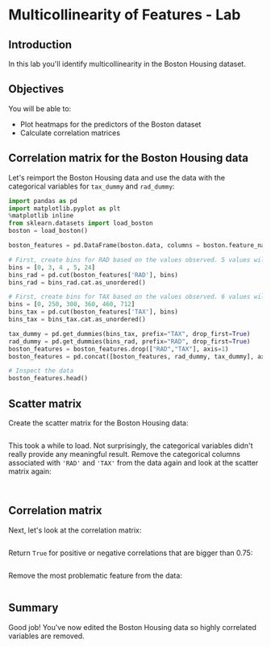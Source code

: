 
# Multicollinearity of Features - Lab

## Introduction

In this lab you'll identify multicollinearity in the Boston Housing dataset.

## Objectives
You will be able to:
* Plot heatmaps for the predictors of the Boston dataset
* Calculate correlation matrices

## Correlation matrix for the Boston Housing data

Let's reimport the Boston Housing data and use the data with the categorical variables for `tax_dummy` and `rad_dummy`: 


```python
import pandas as pd
import matplotlib.pyplot as plt
%matplotlib inline
from sklearn.datasets import load_boston
boston = load_boston()

boston_features = pd.DataFrame(boston.data, columns = boston.feature_names)

# First, create bins for RAD based on the values observed. 5 values will result in 4 bins
bins = [0, 3, 4 , 5, 24]
bins_rad = pd.cut(boston_features['RAD'], bins)
bins_rad = bins_rad.cat.as_unordered()

# First, create bins for TAX based on the values observed. 6 values will result in 5 bins
bins = [0, 250, 300, 360, 460, 712]
bins_tax = pd.cut(boston_features['TAX'], bins)
bins_tax = bins_tax.cat.as_unordered()

tax_dummy = pd.get_dummies(bins_tax, prefix="TAX", drop_first=True)
rad_dummy = pd.get_dummies(bins_rad, prefix="RAD", drop_first=True)
boston_features = boston_features.drop(["RAD","TAX"], axis=1)
boston_features = pd.concat([boston_features, rad_dummy, tax_dummy], axis=1)

# Inspect the data
boston_features.head()
```

## Scatter matrix

Create the scatter matrix for the Boston Housing data: 


```python

```

This took a while to load. Not surprisingly, the categorical variables didn't really provide any meaningful result. Remove the categorical columns associated with `'RAD'` and `'TAX'` from the data again and look at the scatter matrix again: 


```python

```


```python

```

## Correlation matrix

Next, let's look at the correlation matrix: 


```python

```

Return `True` for positive or negative correlations that are bigger than 0.75: 


```python

```

Remove the most problematic feature from the data: 


```python

```

## Summary
Good job! You've now edited the Boston Housing data so highly correlated variables are removed. 

